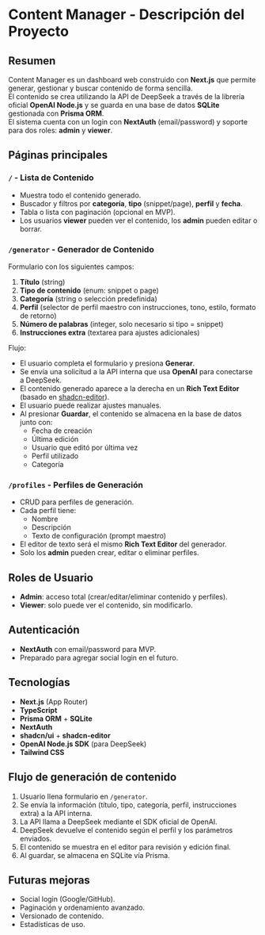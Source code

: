 # Content Manager - Descripción del Proyecto

## Resumen
Content Manager es un dashboard web construido con **Next.js** que permite generar, gestionar y buscar contenido de forma sencilla.  
El contenido se crea utilizando la API de DeepSeek a través de la librería oficial **OpenAI Node.js** y se guarda en una base de datos **SQLite** gestionada con **Prisma ORM**.  
El sistema cuenta con un login con **NextAuth** (email/password) y soporte para dos roles: **admin** y **viewer**.

## Páginas principales
### `/` - Lista de Contenido
- Muestra todo el contenido generado.
- Buscador y filtros por **categoría**, **tipo** (snippet/page), **perfil** y **fecha**.
- Tabla o lista con paginación (opcional en MVP).
- Los usuarios **viewer** pueden ver el contenido, los **admin** pueden editar o borrar.

### `/generator` - Generador de Contenido
Formulario con los siguientes campos:
1. **Título** (string)
2. **Tipo de contenido** (enum: snippet o page)
3. **Categoría** (string o selección predefinida)
4. **Perfil** (selector de perfil maestro con instrucciones, tono, estilo, formato de retorno)
5. **Número de palabras** (integer, solo necesario si tipo = snippet)
6. **Instrucciones extra** (textarea para ajustes adicionales)

Flujo:
- El usuario completa el formulario y presiona **Generar**.
- Se envía una solicitud a la API interna que usa **OpenAI** para conectarse a DeepSeek.
- El contenido generado aparece a la derecha en un **Rich Text Editor** (basado en [shadcn-editor](https://shadcn-editor.vercel.app/)).
- El usuario puede realizar ajustes manuales.
- Al presionar **Guardar**, el contenido se almacena en la base de datos junto con:
  - Fecha de creación
  - Última edición
  - Usuario que editó por última vez
  - Perfil utilizado
  - Categoría

### `/profiles` - Perfiles de Generación
- CRUD para perfiles de generación.
- Cada perfil tiene:
  - Nombre
  - Descripción
  - Texto de configuración (prompt maestro)
- El editor de texto será el mismo **Rich Text Editor** del generador.
- Solo los **admin** pueden crear, editar o eliminar perfiles.

## Roles de Usuario
- **Admin**: acceso total (crear/editar/eliminar contenido y perfiles).
- **Viewer**: solo puede ver el contenido, sin modificarlo.

## Autenticación
- **NextAuth** con email/password para MVP.
- Preparado para agregar social login en el futuro.

## Tecnologías
- **Next.js** (App Router)
- **TypeScript**
- **Prisma ORM** + **SQLite**
- **NextAuth**
- **shadcn/ui** + **shadcn-editor**
- **OpenAI Node.js SDK** (para DeepSeek)
- **Tailwind CSS**

## Flujo de generación de contenido
1. Usuario llena formulario en `/generator`.
2. Se envía la información (título, tipo, categoría, perfil, instrucciones extra) a la API interna.
3. La API llama a DeepSeek mediante el SDK oficial de OpenAI.
4. DeepSeek devuelve el contenido según el perfil y los parámetros enviados.
5. El contenido se muestra en el editor para revisión y edición final.
6. Al guardar, se almacena en SQLite vía Prisma.

## Futuras mejoras
- Social login (Google/GitHub).
- Paginación y ordenamiento avanzado.
- Versionado de contenido.
- Estadísticas de uso.
